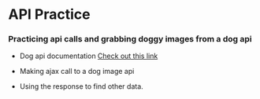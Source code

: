 # API Practice #

### Practicing api calls and grabbing doggy images from a dog api ###

- Dog api documentation
[Check out this link](https://dog.ceo/dog-api/)

- Making ajax call to a dog image api
- Using the response to find other data.
